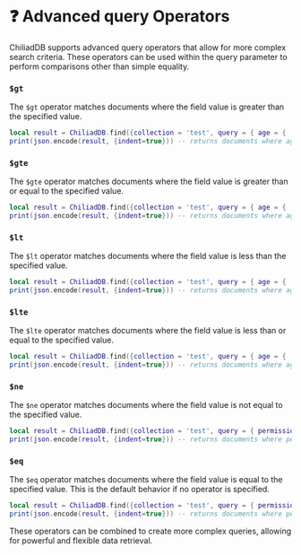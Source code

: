 # ❓ Advanced query Operators
ChiliadDB supports advanced query operators that allow for more complex search criteria. These operators can be used within the query parameter to perform comparisons other than simple equality.

### `$gt`
The `$gt` operator matches documents where the field value is greater than the specified value.
```lua
local result = ChiliadDB.find({collection = 'test', query = { age = { ['$gt'] = 18 } }})
print(json.encode(result, {indent=true})) -- returns documents where age is greater than 18
```

### `$gte`

The `$gte` operator matches documents where the field value is greater than or equal to the specified value.
```lua
local result = ChiliadDB.find({collection = 'test', query = { age = { ['$gte'] = 18 } }})
print(json.encode(result, {indent=true})) -- returns documents where age is greater than or equal to 18
```

### `$lt`

The `$lt` operator matches documents where the field value is less than the specified value.
```lua
local result = ChiliadDB.find({collection = 'test', query = { age = { ['$lt'] = 18 } }})
print(json.encode(result, {indent=true})) -- returns documents where age is less than 18
```

### `$lte`

The `$lte` operator matches documents where the field value is less than or equal to the specified value.
```lua
local result = ChiliadDB.find({collection = 'test', query = { age = { ['$lte'] = 18 } }})
print(json.encode(result, {indent=true})) -- returns documents where age is less than or equal to 18
```

### `$ne`

The `$ne` operator matches documents where the field value is not equal to the specified value.
```lua
local result = ChiliadDB.find({collection = 'test', query = { permission = { ['$ne'] = 'admin' } }})
print(json.encode(result, {indent=true})) -- returns documents where permission is not 'admin'
```

### `$eq`

The `$eq` operator matches documents where the field value is equal to the specified value. This is the default behavior if no operator is specified.
```lua
local result = ChiliadDB.find({collection = 'test', query = { permission = { ['$eq'] = 'admin' } }})
print(json.encode(result, {indent=true})) -- returns documents where permission is 'admin'
```

These operators can be combined to create more complex queries, allowing for powerful and flexible data retrieval.
